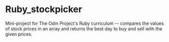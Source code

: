 # Ruby_stockpicker
Mini-project for The Odin Project's Ruby curriculum -- compares the values of stock prices in an array and returns the best day to buy and sell with the given prices.
